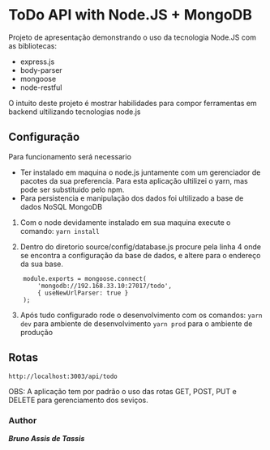 # ToDo API with Node.JS + MongoDB
Projeto de apresentação demonstrando o uso da tecnologia Node.JS com as bibliotecas:
- express.js
- body-parser
- mongoose
- node-restful

O intuito deste projeto é mostrar habilidades para compor ferramentas em backend ultilizando tecnologias node.js

## Configuração
Para funcionamento será necessario
- Ter instalado em maquina o node.js juntamente com um gerenciador de pacotes da sua preferencia. Para esta aplicação ultilizei o yarn, mas pode ser substituido pelo npm.
- Para persistencia e manipulação dos dados foi ultilizado a base de dados NoSQL MongoDB

1. Com o node devidamente instalado em sua maquina execute o comando:
``` yarn install ```

2. Dentro do diretorio source/config/database.js procure pela linha 4 onde se encontra a configuração da base de dados, e altere para o endereço da sua base.
```
    module.exports = mongoose.connect(
        'mongodb://192.168.33.10:27017/todo',
        { useNewUrlParser: true }
    );
```

3. Após tudo configurado rode o desenvolvimento com os comandos:
```yarn dev``` para ambiente de desenvolvimento
```yarn prod``` para o ambiente de produção

## Rotas
``` http://localhost:3003/api/todo ```

OBS: A aplicação tem por padrão o uso das rotas GET, POST, PUT e DELETE para gerenciamento dos seviços.

### Author
***Bruno Assis de Tassis***
